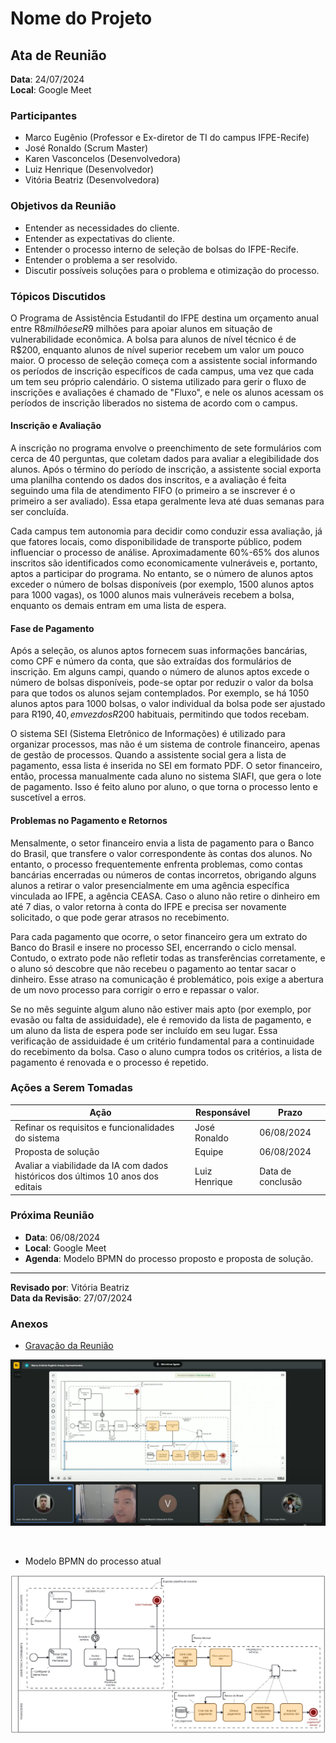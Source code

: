 # Nome do Projeto

## Ata de Reunião

**Data**: 24/07/2024  
**Local**: Google Meet

### Participantes
- Marco Eugênio (Professor e Ex-diretor de TI do campus IFPE-Recife)
- José Ronaldo (Scrum Master)
- Karen Vasconcelos (Desenvolvedora)
- Luiz Henrique (Desenvolvedor)
- Vitória Beatriz (Desenvolvedora)

### Objetivos da Reunião
- Entender as necessidades do cliente.
- Entender as expectativas do cliente.
- Entender o processo interno de seleção de bolsas do IFPE-Recife.
- Entender o problema a ser resolvido.
- Discutir possíveis soluções para o problema e otimização do processo.

### Tópicos Discutidos

O Programa de Assistência Estudantil do IFPE destina um orçamento anual entre R$8 milhões e R$9 milhões para apoiar alunos em situação de vulnerabilidade econômica. A bolsa para alunos de nível técnico é de R$200, enquanto alunos de nível superior recebem um valor um pouco maior. O processo de seleção começa com a assistente social informando os períodos de inscrição específicos de cada campus, uma vez que cada um tem seu próprio calendário. O sistema utilizado para gerir o fluxo de inscrições e avaliações é chamado de "Fluxo", e nele os alunos acessam os períodos de inscrição liberados no sistema de acordo com o campus.

#### Inscrição e Avaliação
A inscrição no programa envolve o preenchimento de sete formulários com cerca de 40 perguntas, que coletam dados para avaliar a elegibilidade dos alunos. Após o término do período de inscrição, a assistente social exporta uma planilha contendo os dados dos inscritos, e a avaliação é feita seguindo uma fila de atendimento FIFO (o primeiro a se inscrever é o primeiro a ser avaliado). Essa etapa geralmente leva até duas semanas para ser concluída.

Cada campus tem autonomia para decidir como conduzir essa avaliação, já que fatores locais, como disponibilidade de transporte público, podem influenciar o processo de análise. Aproximadamente 60%-65% dos alunos inscritos são identificados como economicamente vulneráveis e, portanto, aptos a participar do programa. No entanto, se o número de alunos aptos exceder o número de bolsas disponíveis (por exemplo, 1500 alunos aptos para 1000 vagas), os 1000 alunos mais vulneráveis recebem a bolsa, enquanto os demais entram em uma lista de espera.

#### Fase de Pagamento
Após a seleção, os alunos aptos fornecem suas informações bancárias, como CPF e número da conta, que são extraídas dos formulários de inscrição. Em alguns campi, quando o número de alunos aptos excede o número de bolsas disponíveis, pode-se optar por reduzir o valor da bolsa para que todos os alunos sejam contemplados. Por exemplo, se há 1050 alunos aptos para 1000 bolsas, o valor individual da bolsa pode ser ajustado para R$190,40, em vez dos R$200 habituais, permitindo que todos recebam.

O sistema SEI (Sistema Eletrônico de Informações) é utilizado para organizar processos, mas não é um sistema de controle financeiro, apenas de gestão de processos. Quando a assistente social gera a lista de pagamento, essa lista é inserida no SEI em formato PDF. O setor financeiro, então, processa manualmente cada aluno no sistema SIAFI, que gera o lote de pagamento. Isso é feito aluno por aluno, o que torna o processo lento e suscetível a erros.

#### Problemas no Pagamento e Retornos
Mensalmente, o setor financeiro envia a lista de pagamento para o Banco do Brasil, que transfere o valor correspondente às contas dos alunos. No entanto, o processo frequentemente enfrenta problemas, como contas bancárias encerradas ou números de contas incorretos, obrigando alguns alunos a retirar o valor presencialmente em uma agência específica vinculada ao IFPE, a agência CEASA. Caso o aluno não retire o dinheiro em até 7 dias, o valor retorna à conta do IFPE e precisa ser novamente solicitado, o que pode gerar atrasos no recebimento.

Para cada pagamento que ocorre, o setor financeiro gera um extrato do Banco do Brasil e insere no processo SEI, encerrando o ciclo mensal. Contudo, o extrato pode não refletir todas as transferências corretamente, e o aluno só descobre que não recebeu o pagamento ao tentar sacar o dinheiro. Esse atraso na comunicação é problemático, pois exige a abertura de um novo processo para corrigir o erro e repassar o valor.

Se no mês seguinte algum aluno não estiver mais apto (por exemplo, por evasão ou falta de assiduidade), ele é removido da lista de pagamento, e um aluno da lista de espera pode ser incluído em seu lugar. Essa verificação de assiduidade é um critério fundamental para a continuidade do recebimento da bolsa. Caso o aluno cumpra todos os critérios, a lista de pagamento é renovada e o processo é repetido.

### Ações a Serem Tomadas
Ação         | Responsável   | Prazo
------------ | ------------- | -------------
Refinar os requisitos e funcionalidades do sistema | José Ronaldo | 06/08/2024
Proposta de solução | Equipe | 06/08/2024
Avaliar a viabilidade da IA com dados históricos dos últimos 10 anos dos editais | Luiz Henrique | Data de conclusão

### Próxima Reunião
- **Data**: 06/08/2024
- **Local**: Google Meet
- **Agenda**: Modelo BPMN do processo proposto e proposta de solução.

---

**Revisado por**: Vitória Beatriz   
**Data da Revisão**: 27/07/2024


### Anexos

- [Gravação da Reunião](https://drive.google.com/file/d/1lK9YiOg_CGXpvilvA1jlpHxv1euFkBx5/view?usp=sharing)

![Reunião](../../.github/images/meeting-with-client-24-07-2024.png)

<br>

- Modelo BPMN do processo atual

![Modelo as-is](../../.github/images/as-is.svg)